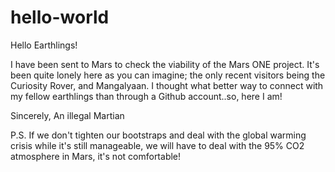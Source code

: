 # hello-world
Hello Earthlings!

  I have been sent to Mars to check the viability of the Mars ONE project. It's been quite lonely here as you can imagine; the only recent visitors being the Curiosity Rover, and Mangalyaan. I thought what better way to connect with my fellow earthlings than through a Github account..so, here I am!
  
Sincerely,
An illegal Martian

P.S. If we don't tighten our bootstraps and deal with the global warming crisis while it's still manageable, we will have to deal with the 95% CO2 atmosphere in Mars, it's not comfortable!
